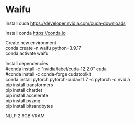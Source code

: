 # Waifu

Install cuda
https://developer.nvidia.com/cuda-downloads

Install conda
https://conda.io

Create new environment  
conda create -n waifu python=3.9.17  
conda activate waifu  

Install dependencies  
#conda install -c "nvidia/label/cuda-12.2.0" cuda  
#conda install -c conda-forge cudatoolkit  
conda install pytorch pytorch-cuda=11.7 -c pytorch -c nvidia  
pip install transformers  
pip install chardet  
pip install accelerate   
pip install pyzmq  
pip install bitsandbytes

NLLP 2.9GB VRAM
